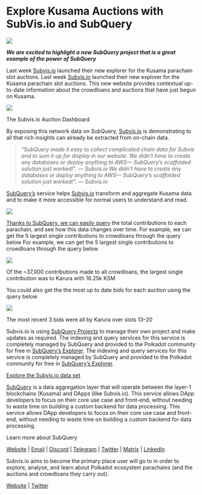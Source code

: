 # Explore Kusama Auctions with SubVis.io and SubQuery

![](https://miro.medium.com/max/1400/1*C4rjs3vpR6TUCOqwF3L39g.png)

**_We are excited to highlight a new SubQuery project that is a great example of the power of SubQuery_**

Last week [Subvis.io](https://www.subvis.io/) launched their new explorer for the Kusama parachain slot auctions. Last week [Subvis.io](https://www.subvis.io/) launched their new explorer for the Kusama parachain slot auctions. This new website provides contextual up-to-date information about the crowdloans and auctions that have just begun on Kusama.


![](https://miro.medium.com/max/1400/1*iHO4P9JcW-Gt7GxqwXxa3g.png)

The Subvis.io Auction Dashboard

By exposing this network data on SubQuery, [Subvis.io](https://www.subvis.io/) is demonstrating to all that rich insights can already be extracted from on-chain data.

> _“SubQuery made it easy to collect complicated chain data for Subvis and to sum it up for display in our website. We didn’t have to create any databases or deploy anything to AWS— SubQuery’s scaffolded solution just worked!”. — Subvis.io We didn’t have to create any databases or deploy anything to AWS— SubQuery’s scaffolded solution just worked!”. — Subvis.io_

[SubQuery’s](https://subquery.network/) service helps [Subvis.io](https://www.subvis.io/) transform and aggregate Kusama data and to make it more accessible for normal users to understand and read.

![](https://miro.medium.com/max/1400/1*0W6n5vW1yHc3MjfzgsCFZw.png)

[Thanks to SubQuery, we can easily query](https://explorer.subquery.network/subquery/subvis-io/kusama-auction) the total contributions to each parachain, and see how this data changes over time. For example, we can get the 5 largest single contributions to crowdloans through the query below For example, we can get the 5 largest single contributions to crowdloans through the query below

![](https://miro.medium.com/max/1400/1*4509Ki-4lxJyz1kdm6E5PA.png)

Of the ~37,000 contributions made to all crowdloans, the largest single contribution was to Karura with 18.25k KSM

You could also get the the most up to date bids for each auction using the query below

![](https://miro.medium.com/max/1400/1*M0nrOoms7fNEm-qfBZsJEA.png)

The most recent 3 bids were all by Karura over slots 13–20

Subvis.io is using [SubQuery Projects](https://project.subquery.network/) to manage their own project and make updates as required. The indexing and query services for this service is completely managed by SubQuery and provided to the Polkadot community for free in [SubQuery’s Explorer](https://explorer.subquery.network/). The indexing and query services for this service is completely managed by SubQuery and provided to the Polkadot community for free in [SubQuery’s Explorer](https://explorer.subquery.network/).

[Explore the Subvis.io data set](https://explorer.subquery.network/subquery/subvis-io/kusama-auction)

[SubQuery](https://subquery.network/) is a data aggregation layer that will operate between the layer-1 blockchains (Kusama) and DApps (like Subvis.io). This service allows DApp developers to focus on their core use case and front-end, without needing to waste time on building a custom backend for data processing. This service allows DApp developers to focus on their core use case and front-end, without needing to waste time on building a custom backend for data processing.

Learn more about SubQuery

[Website](https://subquery.network/) | [Email](mailto:hello@subquery.network) | [Discord](https://discord.com/invite/78zg8aBSMG) | [Telegram](https://t.me/subquerynetwork) | [Twitter](https://twitter.com/subquerynetwork) | [Matrix](https://matrix.to/#/#subquery:matrix.org) | [LinkedIn](https://www.linkedin.com/company/subquery)

Subvis.io aims to become the primary place user will go to in order to explore, analyse, and learn about Polkadot ecosystem parachains (and the auctions and crowdloans they carry out).

[Website](https://www.subvis.io/) | [Twitter](https://twitter.com/subvisioapp)